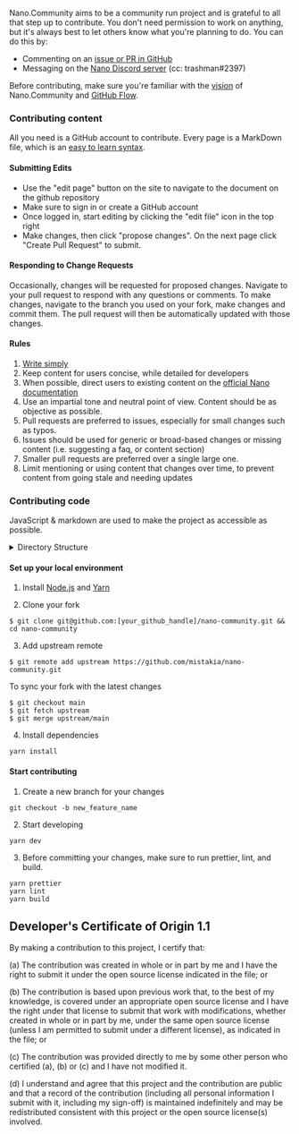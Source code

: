 Nano.Community aims to be a community run project and is grateful to all that step up to contribute. You don't need permission to work on anything, but it's always best to let others know what you're planning to do. You can do this by:

- Commenting on an [issue or PR in GitHub](https://github.com/mistakia/nano-community/issues)
- Messaging on the [Nano Discord server](https://chat.nano.org/) (cc: trashman#2397)

Before contributing, make sure you're familiar with the [vision](https://github.com/mistakia/nano-community#nanocommunity) of Nano.Community and <a href="https://guides.github.com/introduction/flow/index.html" tagret="_blank">GitHub Flow</a>.

### Contributing content

All you need is a GitHub account to contribute. Every page is a MarkDown file, which is an <a href="https://guides.github.com/features/mastering-markdown/" target="_blank">easy to learn syntax</a>.

#### Submitting Edits

- Use the "edit page" button on the site to navigate to the document on the github repository
- Make sure to sign in or create a GitHub account
- Once logged in, start editing by clicking the "edit file" icon in the top right
- Make changes, then click "propose changes". On the next page click "Create Pull Request" to submit.

#### Responding to Change Requests

Occasionally, changes will be requested for proposed changes. Navigate to your pull request to respond with any questions or comments. To make changes, navigate to the branch you used on your fork, make changes and commit them. The pull request will then be automatically updated with those changes.

#### Rules

1. [Write simply](http://www.paulgraham.com/simply.html)
1. Keep content for users concise, while detailed for developers
1. When possible, direct users to existing content on the [official Nano documentation](https://docs.nano.org/)
1. Use an impartial tone and neutral point of view. Content should be as objective as possible.
1. Pull requests are preferred to issues, especially for small changes such as typos.
1. Issues should be used for generic or broad-based changes or missing content (i.e. suggesting a faq, or content section)
1. Smaller pull requests are preferred over a single large one.
1. Limit mentioning or using content that changes over time, to prevent content from going stale and needing updates

### Contributing code

JavaScript & markdown are used to make the project as accessible as possible.

<details>
  <summary>Directory Structure</summary>

```
|-- api         node.js api server for posts, network stats
|-- db          schema for mysql
|-- docs        wiki & knowledge hub
|-- src         single page react app (deployed to IPFS)
`-- topics      docs for each topic
```

</details>

#### Set up your local environment

1. Install [Node.js](https://nodejs.org/) and [Yarn](https://yarnpkg.com/)

2. Clone your fork

```
$ git clone git@github.com:[your_github_handle]/nano-community.git && cd nano-community
```

3. Add upstream remote

```
$ git remote add upstream https://github.com/mistakia/nano-community.git
```

To sync your fork with the latest changes

```
$ git checkout main
$ git fetch upstream
$ git merge upstream/main
```

4. Install dependencies

```
yarn install
```

#### Start contributing

1. Create a new branch for your changes

```
git checkout -b new_feature_name
```

2. Start developing

```
yarn dev
```

3. Before committing your changes, make sure to run prettier, lint, and build.

```
yarn prettier
yarn lint
yarn build
```

## Developer's Certificate of Origin 1.1

By making a contribution to this project, I certify that:

(a) The contribution was created in whole or in part by me and I
have the right to submit it under the open source license
indicated in the file; or

(b) The contribution is based upon previous work that, to the best
of my knowledge, is covered under an appropriate open source
license and I have the right under that license to submit that
work with modifications, whether created in whole or in part
by me, under the same open source license (unless I am
permitted to submit under a different license), as indicated
in the file; or

(c) The contribution was provided directly to me by some other
person who certified (a), (b) or (c) and I have not modified
it.

(d) I understand and agree that this project and the contribution
are public and that a record of the contribution (including all
personal information I submit with it, including my sign-off) is
maintained indefinitely and may be redistributed consistent with
this project or the open source license(s) involved.
